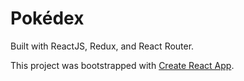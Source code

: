 # Pokédex

Built with ReactJS, Redux, and React Router.

This project was bootstrapped with [Create React App](https://github.com/facebookincubator/create-react-app).
